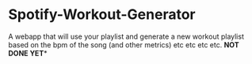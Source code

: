 # Spotify-Workout-Generator
A webapp that will use your playlist and generate a new workout playlist based on the bpm of the song (and other metrics) etc etc etc etc. **NOT DONE YET***
